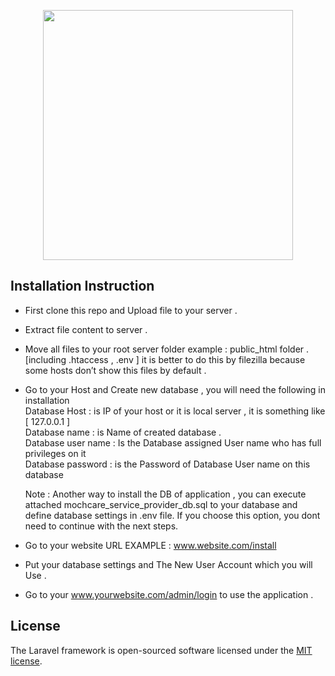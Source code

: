 <p align="center"><img src="https://mochcare.com/wp-content/uploads/2022/08/mochcare-logo-removebg-preview-300x83.png" width="400"></p>



## Installation Instruction

- First clone this repo and Upload file to your server .
- Extract file content to server .
- Move all files to your root server folder
  example : public_html folder . [including .htaccess , .env ] it is better to do this by filezilla because some hosts don’t show this files by default .
- Go to your Host and Create new database , you will need  the following in installation   
  Database Host : is IP of your host or it is local server , it is something like [ 127.0.0.1 ] <br />
  Database name : is Name of created database . <br />
  Database user name : Is the Database assigned User name who has full privileges on it  <br />
  Database password   : is the Password of Database User name on this database <br />
  
  Note : Another way to install the DB of application , you can execute attached mochcare_service_provider_db.sql to your database and define database settings in .env   file. If you choose this option, you dont need to continue with the next steps.
  
  
- Go to your website URL EXAMPLE : www.website.com/install 
- Put your database settings and The New User Account which you will Use .
- Go to your www.yourwebsite.com/admin/login to use the application .

## License

The Laravel framework is open-sourced software licensed under the [MIT license](https://opensource.org/licenses/MIT).
